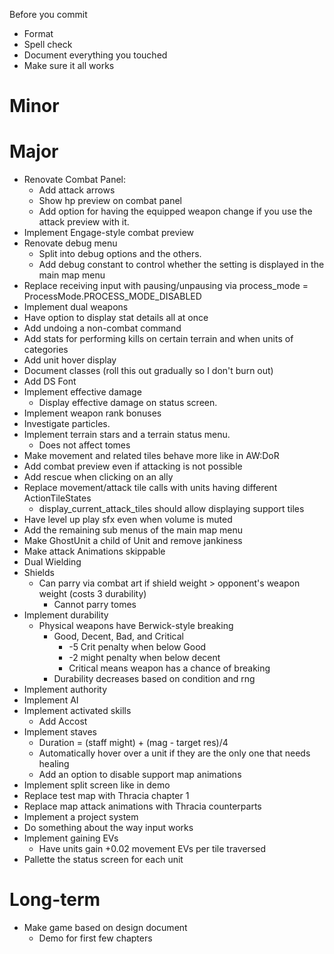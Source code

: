Before you commit
* Format
* Spell check
* Document everything you touched
* Make sure it all works

# Minor

# Major
* Renovate Combat Panel:
	* Add attack arrows
	* Show hp preview on combat panel
	* Add option for having the equipped weapon change if you use the attack preview with it.
* Implement Engage-style combat preview
* Renovate debug menu
	* Split into debug options and the others.
	* Add debug constant to control whether the setting is displayed in the main map menu
* Replace receiving input with pausing/unpausing via process_mode = ProcessMode.PROCESS_MODE_DISABLED
* Implement dual weapons
* Have option to display stat details all at once
* Add undoing a non-combat command
* Add stats for performing kills on certain terrain and when units of categories
* Add unit hover display
* Document classes (roll this out gradually so I don't burn out)
* Add DS Font
* Implement effective damage
	* Display effective damage on status screen.
* Implement weapon rank bonuses
* Investigate particles.
* Implement terrain stars and a terrain status menu.
	* Does not affect tomes
* Make movement and related tiles behave more like in AW:DoR
* Add combat preview even if attacking is not possible
* Add rescue when clicking on an ally
* Replace movement/attack tile calls with units having different ActionTileStates
	* display_current_attack_tiles should allow displaying support tiles
* Have level up play sfx even when volume is muted
* Add the remaining sub menus of the main map menu
* Make GhostUnit a child of Unit and remove jankiness
* Make attack Animations skippable
* Dual Wielding
* Shields
	* Can parry via combat art if shield weight > opponent's weapon weight (costs 3 durability)
		* Cannot parry tomes
* Implement durability
	* Physical weapons have Berwick-style breaking
		* Good, Decent, Bad, and Critical
			* -5 Crit penalty when below Good
			* -2 might penalty when below decent
			* Critical means weapon has a chance of breaking
		* Durability decreases based on condition and rng
* Implement authority
* Implement AI
* Implement activated skills
	* Add Accost
* Implement staves
	* Duration = (staff might) + (mag - target res)/4
	* Automatically hover over a unit if they are the only one that needs healing
	* Add an option to disable support map animations
* Implement split screen like in demo
* Replace test map with Thracia chapter 1
* Replace map attack animations with Thracia counterparts
* Implement a project system
* Do something about the way input works
* Implement gaining EVs
	* Have units gain +0.02 movement EVs per tile traversed
* Pallette the status screen for each unit

# Long-term
* Make game based on design document
	* Demo for first few chapters
<!-- * Scrub Emblem
	* Features scrub FE3 units
* Dungeon crawler thing.
* FERemix/Age of Emblem?
* Implement FE5 Chapter 1 -->
